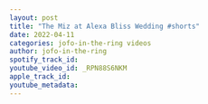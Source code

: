 ```yaml
---
layout: post
title: "The Miz at Alexa Bliss Wedding #shorts"
date: 2022-04-11
categories: jofo-in-the-ring videos
author: jofo-in-the-ring
spotify_track_id: 
youtube_video_id: _RPN88S6NKM
apple_track_id: 
youtube_metadata: 
---
```

